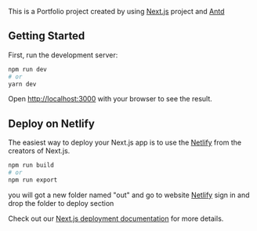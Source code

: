 This is a Portfolio project created by using [Next.js](https://nextjs.org/) project and [Antd](https://ant.design/) 

## Getting Started

First, run the development server:

```bash
npm run dev
# or
yarn dev
```

Open [http://localhost:3000](http://localhost:3000) with your browser to see the result.

## Deploy on Netlify

The easiest way to deploy your Next.js app is to use the [Netlify](https://www.netlify.com/) from the creators of Next.js.

```bash
npm run build
# or
npm run export
```

you will got a new folder named "out" and go to website [Netlify](https://www.netlify.com/) sign in and drop the folder to deploy section

Check out our [Next.js deployment documentation](https://nextjs.org/docs/deployment) for more details.
